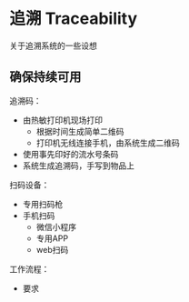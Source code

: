 # 追溯 Traceability

关于追溯系统的一些设想

## 确保持续可用

追溯码：
- 由热敏打印机现场打印
    - 根据时间生成简单二维码
    - 打印机无线连接手机，由系统生成二维码
- 使用事先印好的流水号条码
- 系统生成追溯码，手写到物品上

扫码设备：
- 专用扫码枪
- 手机扫码
    - 微信小程序
    - 专用APP
    - web扫码

工作流程：
- 要求
